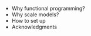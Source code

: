 ---
---

-   Why functional programming?
-   Why scale models?
-   How to set up
-   Acknowledgments
